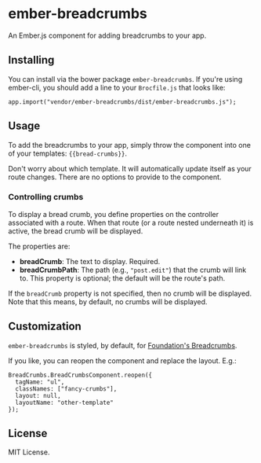ember-breadcrumbs
=================

An Ember.js component for adding breadcrumbs to your app.

## Installing

You can install via the bower package `ember-breadcrumbs`. If you're using
ember-cli, you should add a line to your `Brocfile.js` that looks like:

```
app.import("vendor/ember-breadcrumbs/dist/ember-breadcrumbs.js");
```

## Usage

To add the breadcrumbs to your app, simply throw the component into one of your
templates: `{{bread-crumbs}}`.

Don't worry about which template. It will automatically update itself as your
route changes. There are no options to provide to the component.

### Controlling crumbs

To display a bread crumb, you define properties on the controller associated
with a route. When that route (or a route nested underneath it) is active, the
bread crumb will be displayed.

The properties are:
- **breadCrumb**: The text to display. Required.
- **breadCrumbPath**: The path (e.g., `"post.edit"`) that the crumb will link to.
  This property is optional; the default will be the route's path.

If the `breadCrumb` property is not specified, then no crumb will be displayed.
Note that this means, by default, no crumbs will be displayed.

## Customization

`ember-breadcrumbs` is styled, by default, for
[Foundation's Breadcrumbs](http://foundation.zurb.com/docs/components/breadcrumbs.html).

If you like, you can reopen the component and replace the layout. E.g.:

```
BreadCrumbs.BreadCrumbsComponent.reopen({
  tagName: "ul",
  classNames: ["fancy-crumbs"],
  layout: null,
  layoutName: "other-template"
});
```

## License

MIT License.